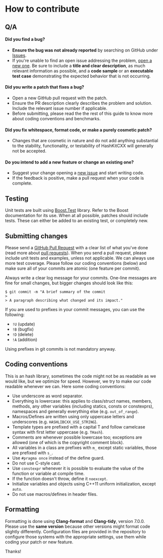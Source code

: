 # How to contribute

## Q/A

#### Did you find a bug?

  * **Ensure the bug was not already reported** by searching on GitHub under [Issues](https://github.com/sineang01/hashkitcxx/issues).
  * If you're unable to find an open issue addressing the problem, [open a new one](https://github.com/sineang01/hashkitcxx/issues/new). Be sure to include a **title and clear description**, as much relevant information as possible, and a **code sample** or an **executable test case** demonstrating the expected behavior that is not occurring.

#### Did you write a patch that fixes a bug?

  * Open a new GitHub pull request with the patch.
  * Ensure the PR description clearly describes the problem and solution. Include the relevant issue number if applicable.
  * Before submitting, please read the the rest of this guide to know more about coding conventions and benchmarks.

#### Did you fix whitespace, format code, or make a purely cosmetic patch?

  * Changes that are cosmetic in nature and do not add anything substantial to the stability, functionality, or testability of HashKitCXX will generally not be accepted.

#### Do you intend to add a new feature or change an existing one?

  * Suggest your change opening a [new issue](https://github.com/sineang01/hashkitcxx/issues/new) and start writing code.
  * If the feedback is positive, make a pull request when your code is complete.

## Testing

Unit tests are built using [Boost.Test](https://www.boost.org/doc/libs/1_60_0/libs/test/doc/html/index.html) library. Refer to the Boost documentation for its use.
When at all possible, patches should include tests. These can either be added to an existing test, or completely new.

## Submitting changes

Please send a [GitHub Pull Request](https://github.com/sineang01/hashkitcxx/pull/new/master) with a clear list of what you've done (read more about [pull requests](http://help.github.com/pull-requests/)). When you send a pull request, please include unit tests and examples, unless not applicable. We can always use more test coverage. Please follow our coding conventions (below) and make sure all of your commits are atomic (one feature per commit).

Always write a clear log message for your commits. One-line messages are fine for small changes, but bigger changes should look like this:

    $ git commit -m "A brief summary of the commit
    > 
    > A paragraph describing what changed and its impact."

If you are used to prefixes in your commit messages, you can use the following:
  * `!U` (update)
  * `!B` (bugfix)
  * `!D` (delete)
  * `!A` (addition)

Using prefixes in git commits is not mandatory anyway.

## Coding conventions

This is an hash library, sometimes the code might not be as readable as we would like, but we optimize for speed. However, we try to make our code readable whenever we can.
Here some coding conventions:

  * Use underscore as word separator.
  * Everything is lowercase: this applies to class/struct names, members, methods, any other variables (including statics, consts or constexprs), namespaces and generally everything else (e.g. `out_of_range`).
  * Macros/Defines are written using only uppercase letters and underscores (e.g. `HASHLIBCXX_USE_STRING`).
  * Template types are prefixed with a capital T and follow camelcase syntax with first letter uppercase (e.g. `THash`).
  * Comments are whenever possible lowercase too; exceptions are allowed (one of which is the copyright comment block).
  * All variables in a class are prefixes with `m_` except static variables, those are prefixed with `s_`.
  * Use `#pragma once` instead of the define guard.
  * Do not use C-style cast.
  * Use `constexpr` whenever it is possible to evaluate the value of the function or variable at compile time.
  * If the function doesn't throw, define it `noexcept`.
  * Initialize variables and objects using C++11 uniform initialization, except `auto`.
  * Do not use macros/defines in header files.
  
## Formatting

Formatting is done using **Clang-format** and **Clang-tidy**, version 7.0.0. Please use the **same version** because other versions might format code slightly differently.
Configuration files are provided in the repository to configure those systems with the appropriate settings, use them while coding your patch or new feature.

Thanks!
